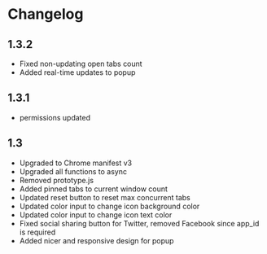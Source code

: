 # Changelog

## 1.3.2

- Fixed non-updating open tabs count
- Added real-time updates to popup

## 1.3.1

- permissions updated

## 1.3

- Upgraded to Chrome manifest v3
- Upgraded all functions to async
- Removed prototype.js
- Added pinned tabs to current window count
- Updated reset button to reset max concurrent tabs
- Updated color input to change icon background color
- Updated color input to change icon text color
- Fixed social sharing button for Twitter, removed Facebook since app_id is required
- Added nicer and responsive design for popup